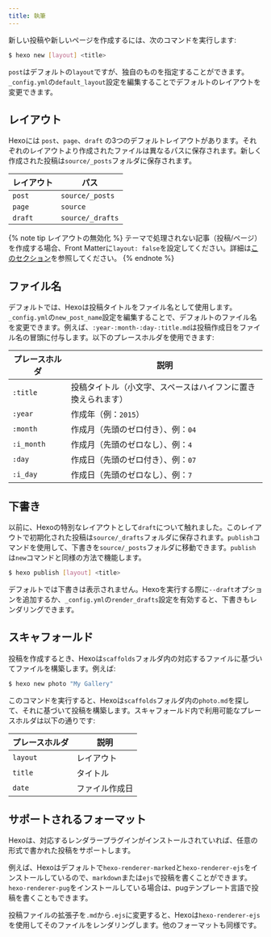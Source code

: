 ```yaml
---
title: 執筆
---
```


新しい投稿や新しいページを作成するには、次のコマンドを実行します:

``` bash
$ hexo new [layout] <title>
```

`post`はデフォルトの`layout`ですが、独自のものを指定することができます。`_config.yml`の`default_layout`設定を編集することでデフォルトのレイアウトを変更できます。

## レイアウト

Hexoには `post`、`page`、`draft` の3つのデフォルトレイアウトがあります。それぞれのレイアウトより作成されたファイルは異なるパスに保存されます。新しく作成された投稿は`source/_posts`フォルダに保存されます。

レイアウト | パス
--- | ---
`post` | `source/_posts`
`page` | `source`
`draft` | `source/_drafts`

{% note tip レイアウトの無効化 %}
テーマで処理されない記事（投稿/ページ）を作成する場合、Front Matterに`layout: false`を設定してください。詳細は[このセクション](front-matter#レイアウト)を参照してください。
{% endnote %}

## ファイル名

デフォルトでは、Hexoは投稿タイトルをファイル名として使用します。`_config.yml`の`new_post_name`設定を編集することで、デフォルトのファイル名を変更できます。例えば、`:year-:month-:day-:title.md`は投稿作成日をファイル名の冒頭に付与します。以下のプレースホルダを使用できます:

プレースホルダ | 説明
--- | ---
`:title` | 投稿タイトル（小文字、スペースはハイフンに置き換えられます）
`:year` | 作成年（例：`2015`）
`:month` | 作成月（先頭のゼロ付き）、例：`04`
`:i_month` | 作成月（先頭のゼロなし）、例：`4`
`:day` | 作成日（先頭のゼロ付き）、例：`07`
`:i_day` | 作成日（先頭のゼロなし）、例：`7`

## 下書き

以前に、Hexoの特別なレイアウトとして`draft`について触れました。このレイアウトで初期化された投稿は`source/_drafts`フォルダに保存されます。`publish`コマンドを使用して、下書きを`source/_posts`フォルダに移動できます。`publish`は`new`コマンドと同様の方法で機能します。

``` bash
$ hexo publish [layout] <title>
```

デフォルトでは下書きは表示されません。Hexoを実行する際に`--draft`オプションを追加するか、`_config.yml`の`render_drafts`設定を有効すると、下書きもレンダリングできます。

## スキャフォールド

投稿を作成するとき、Hexoは`scaffolds`フォルダ内の対応するファイルに基づいてファイルを構築します。例えば:

``` bash
$ hexo new photo "My Gallery"
```

このコマンドを実行すると、Hexoは`scaffolds`フォルダ内の`photo.md`を探して、それに基づいて投稿を構築します。スキャフォールド内で利用可能なプレースホルダは以下の通りです:

プレースホルダ | 説明
--- | ---
`layout` | レイアウト
`title` | タイトル
`date` | ファイル作成日

## サポートされるフォーマット

Hexoは、対応するレンダラープラグインがインストールされていれば、任意の形式で書かれた投稿をサポートします。

例えば、Hexoはデフォルトで`hexo-renderer-marked`と`hexo-renderer-ejs`をインストールしているので、`markdown`または`ejs`で投稿を書くことができます。`hexo-renderer-pug`をインストールしている場合は、pugテンプレート言語で投稿を書くこともできます。

投稿ファイルの拡張子を`.md`から`.ejs`に変更すると、Hexoは`hexo-renderer-ejs`を使用してそのファイルをレンダリングします。他のフォーマットも同様です。
